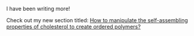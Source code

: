 I have been writing more!

Check out my new section titled: [How to manipulate the self-assembling properties of cholesterol to create ordered polymers?](/science/cholesterol_polymers/introduction)



